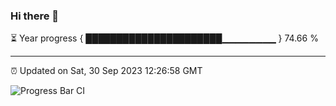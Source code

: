 ### Hi there 👋

⏳ Year progress { ██████████████████████▁▁▁▁▁▁▁▁ } 74.66 %

---

⏰ Updated on Sat, 30 Sep 2023 12:26:58 GMT

![Progress Bar CI](https://github.com/liununu/liununu/workflows/Progress%20Bar%20CI/badge.svg)
